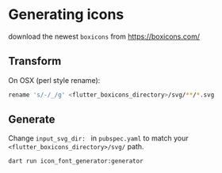 
# Generating icons

download the newest `boxicons` from https://boxicons.com/

## Transform

On OSX (perl style rename):
```sh
rename 's/-/_/g' <flutter_boxicons_directory>/svg/**/*.svg
```

## Generate

Change `input_svg_dir: ` in `pubspec.yaml` to match your `<flutter_boxicons_directory>/svg/` path.

```sh
dart run icon_font_generator:generator
```



